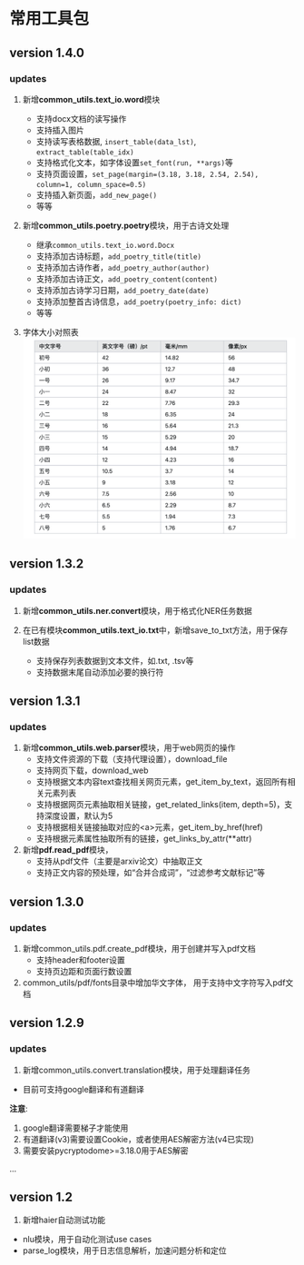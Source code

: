# 常用工具包
## version 1.4.0
### updates
1. 新增**common_utils.text_io.word**模块
   + 支持docx文档的读写操作
   + 支持插入图片
   + 支持读写表格数据, `insert_table(data_lst)`, `extract_table(table_idx)`
   + 支持格式化文本，如字体设置`set_font(run, **args)`等
   + 支持页面设置，`set_page(margin=(3.18, 3.18, 2.54, 2.54), column=1, column_space=0.5)`
   + 支持插入新页面，`add_new_page()`
   + 等等

2. 新增**common_utils.poetry.poetry**模块，用于古诗文处理
   + 继承`common_utils.text_io.word.Docx`
   + 支持添加古诗标题，`add_poetry_title(title)`
   + 支持添加古诗作者，`add_poetry_author(author)`
   + 支持添加古诗正文，`add_poetry_content(content)`
   + 支持添加古诗学习日期，`add_poetry_date(date)`
   + 支持添加整首古诗信息，`add_poetry(poetry_info: dict)`
   + 等等

3. 字体大小对照表
![img.png](img.png)

## version 1.3.2
### updates
1. 新增**common_utils.ner.convert**模块，用于格式化NER任务数据
   
2. 在已有模块**common_utils.text_io.txt**中，新增save_to_txt方法，用于保存list数据
   + 支持保存列表数据到文本文件，如.txt, .tsv等
   + 支持数据末尾自动添加必要的换行符

## version 1.3.1
### updates
1. 新增**common_utils.web.parser**模块，用于web网页的操作
   + 支持文件资源的下载（支持代理设置），download_file
   + 支持网页下载，download_web
   + 支持根据文本内容text查找相关网页元素，get_item_by_text，返回所有相关元素列表
   + 支持根据网页元素抽取相关链接，get_related_links(item, depth=5)，支持深度设置，默认为5
   + 支持根据相关链接抽取对应的\<a\>元素，get_item_by_href(href)
   + 支持根据元素属性抽取所有的链接，get_links_by_attr(**attr)
2. 新增**pdf.read_pdf**模块， 
   + 支持从pdf文件（主要是arxiv论文）中抽取正文
   + 支持正文内容的预处理，如“合并合成词”，“过滤参考文献标记”等

## version 1.3.0
### updates
1. 新增common_utils.pdf.create_pdf模块，用于创建并写入pdf文档
   + 支持header和footer设置
   + 支持页边距和页面行数设置
2. common_utils/pdf/fonts目录中增加华文字体， 用于支持中文字符写入pdf文档


## version 1.2.9 
### updates
1. 新增common_utils.convert.translation模块，用于处理翻译任务
  + 目前可支持google翻译和有道翻译

**注意**:
1. google翻译需要梯子才能使用
2. 有道翻译(v3)需要设置Cookie，或者使用AES解密方法(v4已实现)
3. 需要安装pycryptodome>=3.18.0用于AES解密


...


## version 1.2

1. 新增haier自动测试功能
  + nlu模块，用于自动化测试use cases
  + parse_log模块，用于日志信息解析，加速问题分析和定位
